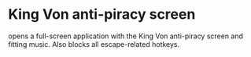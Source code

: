 # King Von anti-piracy screen
opens a full-screen application with the King Von anti-piracy
screen and fitting music. Also blocks all escape-related
hotkeys. 